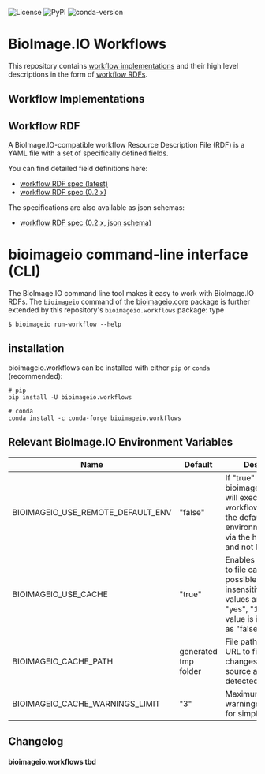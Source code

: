 ![License](https://img.shields.io/github/license/bioimage-io/workflows-bioimage-io.svg)
![PyPI](https://img.shields.io/pypi/v/bioimageio-workflows.svg?style=popout)
![conda-version](https://anaconda.org/conda-forge/bioimageio.workflows/badges/version.svg)
# BioImage.IO Workflows

This repository contains [workflow implementations](#Workflow-Implementations) and their high level descriptions in the form of [workflow RDFs](#Workflow-Resource-Description-File-(workflow-RDF)).

## Workflow Implementations


## Workflow RDF

A BioImage.IO-compatible workflow Resource Description File (RDF) is a YAML file with a set of specifically defined fields. 

You can find detailed field definitions here: 
   - [workflow RDF spec (latest)](https://github.com/bioimage-io/spec-bioimage-io/blob/gh-pages/workflow_spec_latest.md)
   - [workflow RDF spec (0.2.x)](https://github.com/bioimage-io/spec-bioimage-io/blob/gh-pages/workflow_spec_0_2.md)

The specifications are also available as json schemas: 
   - [workflow RDF spec (0.2.x, json schema)](https://github.com/bioimage-io/spec-bioimage-io/blob/gh-pages/workflow_spec_0_2.json)


# bioimageio command-line interface (CLI) 
The BioImage.IO command line tool makes it easy to work with BioImage.IO RDFs. 
The `bioimageio` command of the [bioimageio.core](https://github.com/bioimage-io/core-bioimage-io-python) package is further extended by this repository's `bioimageio.workflows` package:
type
```
$ bioimageio run-workflow --help
```


## installation
bioimageio.workflows can be installed with either `pip` or `conda` (recommended):

```
# pip
pip install -U bioimageio.workflows

# conda
conda install -c conda-forge bioimageio.workflows
```


## Relevant BioImage.IO Environment Variables

| Name                              | Default               | Description                                                                                                                                      | defined in           |
|-----------------------------------|-----------------------|--------------------------------------------------------------------------------------------------------------------------------------------------|----------------------|
| BIOIMAGEIO_USE_REMOTE_DEFAULT_ENV | "false"               | If "true" bioimageio.workflows will execute any workflow defined in the default environment remotely via the hypha server and not locally.       | bioimageio.workflows | 
| BIOIMAGEIO_USE_CACHE              | "true"                | Enables simple URL to file cache. possible, case-insensitive, positive values are: "true", "yes", "1". Any other value is interpreted as "false" | bioimageio.spec      |
| BIOIMAGEIO_CACHE_PATH             | generated tmp folder  | File path for simple URL to file cache; changes of URL source are not detected.                                                                  | bioimageio.spec      |
| BIOIMAGEIO_CACHE_WARNINGS_LIMIT   | "3"                   | Maximum number of warnings generated for simple cache hits.                                                                                      | bioimageio.spec      |

## Changelog
#### bioimageio.workflows tbd
